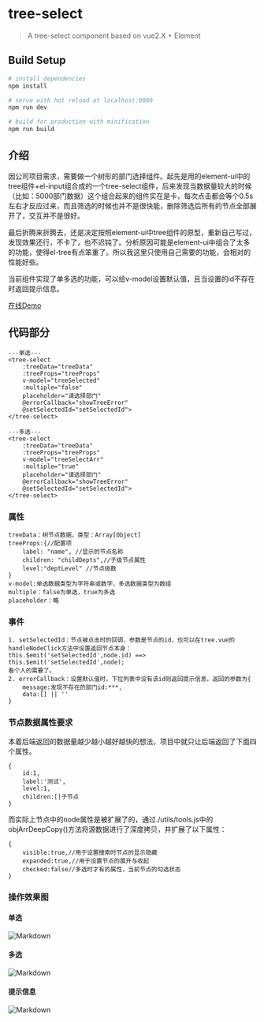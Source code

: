 # tree-select

> A tree-select component based on vue2.X + Element


## Build Setup

``` bash
# install dependencies
npm install

# serve with hot reload at localhost:8080
npm run dev

# build for production with minification
npm run build
```

## 介绍
因公司项目需求，需要做一个树形的部门选择组件。起先是用的element-ui中的tree组件+el-input组合成的一个tree-select组件，后来发现当数据量较大的时候（比如：5000部门数据）这个组合起来的组件实在是卡，每次点击都会等个0.5s左右才反应过来，而且筛选的时候也并不是很快能，删除筛选后所有的节点全部展开了，交互并不是很好。

最后折腾来折腾去，还是决定按照element-ui中tree组件的原型，重新自己写过，发现效果还行，不卡了，也不迟钝了。分析原因可能是element-ui中组合了太多的功能，使得el-tree有点笨重了。所以我这里只使用自己需要的功能，会相对的性能好些。

当前组件实现了单多选的功能，可以给v-model设置默认值，且当设置的id不存在时返回提示信息。

[在线Demo](https://wilsonis.github.io/vue-treeSelect/ "在线Demo")

## 代码部分
    ---单选---
    <tree-select
        :treeData="treeData"
        :treeProps="treeProps"
        v-model="treeSelected"
        :multiple="false"
        placeholder="请选择部门"
        @errorCallback="showTreeError"
        @setSelectedId="setSelectedId">
    </tree-select>

    ---多选---
    <tree-select
        :treeData="treeData"
        :treeProps="treeProps"
        v-model="treeSelectArr"
        :multiple="true"
        placeholder="请选择部门"
        @errorCallback="showTreeError"
        @setSelectedId="setSelectedId">
    </tree-select>

### 属性
	treeData：树节点数据，类型：Array[Object]
	treeProps:{//配置项
        label: "name", //显示的节点名称
        children: "childDepts",//子级节点属性
        level:"deptLevel" //节点级数
    }
    v-model:单选数据类型为字符串或数字，多选数据类型为数组
    multiple：false为单选，true为多选
    placeholder：略

### 事件
	1. setSelectedId：节点被点击时的回调，参数是节点的id，也可以在tree.vue的handleNodeClick方法中设置返回节点本身：
	this.$emit('setSelectedId',node.id) ==>
	this.$emit('setSelectedId',node);
	看个人的需要了。
    2. errorCallback：设置默认值时，下拉列表中没有该id则返回提示信息，返回的参数为{
        message:发现不存在的部门id:***,
        data:[] || ''
    }

### 节点数据属性要求
本着后端返回的数据量越少越小越好越快的想法，项目中就只让后端返回了下面四个属性。

	{
		id:1,
		label:'测试',
		level:1,
		children:[]子节点
	}
而实际上节点中的node属性是被扩展了的，通过./utils/tools.js中的objArrDeepCopy()方法将源数据进行了深度拷贝，并扩展了以下属性：

	{
		visible:true,//用于设置搜索时节点的显示隐藏
		expanded:true,//用于设置节点的展开与收起
        checked:false//多选时才有的属性，当前节点的勾选状态
	}

### 操作效果图
#### 单选 ####
![Markdown](http://i2.muimg.com/1949/46cd392b73c2a92d.gif)
#### 多选 ####
![Markdown](http://i4.buimg.com/1949/6a73cba69b44b68b.gif)
#### 提示信息 ####
![Markdown](http://i4.buimg.com/1949/6474d05355f43deb.gif)
